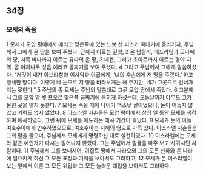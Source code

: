 ## 34장
### 모세의 죽음
1 모세가 모압 평야에서 예리코 맞은쪽에 있는 느보 산 피스가 꼭대기에 올라가자, 주님께서 그에게 온 땅을 보여 주셨다. 단까지 이르는 길앗,
2 온 납탈리, 에프라임과 므나쎄의 땅, 서쪽 바다까지 이르는 유다의 온 땅,
3 네겝, 그리고 초아르까지 이르는 평야 지역, 곧 야자나무 성읍 예리코 골짜기를 보여 주셨다.
4 그리고 주님께서 그에게 말씀하셨다. “저것이 내가 아브라함과 이사악과 야곱에게, ‘너의 후손에게 저 땅을 주겠다.’ 하고 맹세한 땅이다. 이렇게 네 눈으로 저 땅을 바라보게는 해 주지만, 네가 그곳으로 건너가지는 못한다.”
5 주님의 종 모세는 주님의 말씀대로 그곳 모압 땅에서 죽었다.
6 그분께서 그를 모압 땅 벳 프오르 맞은쪽 골짜기에 묻히게 하셨는데, 오늘날까지 아무도 그가 묻힌 곳을 알지 못한다.
7 모세는 죽을 때에 나이가 백스무 살이었으나, 눈이 어둡지 않았고 기력도 없지 않았다.
8 이스라엘 자손들은 모압 평야에서 삼십 일 동안 모세를 생각하며 애곡하였다. 그런 뒤에 모세를 애도하는 애곡 기간이 끝났다.
9 모세가 눈의 아들 여호수아에게 안수하였으므로, 여호수아는 지혜의 영으로 가득 찼다. 이스라엘 자손들은 그의 말을 들으며, 주님께서 모세에게 명령하신 대로 실천하였다.
10 이스라엘에는 모세와 같은 예언자가 다시는 일어나지 않았다. 그는 주님께서 얼굴을 마주 보고 사귀시던 사람이다.
11 주님께서 그를 보내시어, 이집트 땅에서 파라오와 그의 모든 신하와 온 나라에 일으키게 하신 그 모든 표징과 기적을 보아서도 그러하고,
12 모세가 온 이스라엘이 보는 앞에서 이룬 그 모든 위업과 그 모든 놀라운 대업을 보아서도 그러하다.
